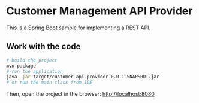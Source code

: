 # Customer Management API Provider

This is a Spring Boot sample for implementing a REST API.

## Work with the code

```bash
# build the project
mvn package
# run the application
java -jar target/customer-api-provider-0.0.1-SNAPSHOT.jar
# or run the main class from IDE
```

Then, open the project in the browser: [http://localhost:8080](http://localhost:8080)
